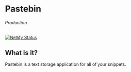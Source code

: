 # Pastebin
###### Production
[![Netlify Status](https://api.netlify.com/api/v1/badges/3b5682c7-5391-47ed-8b54-2b4bbcaa9abc/deploy-status)](https://app.netlify.com/sites/pastebin-phamdann/deploys)

## What is it?
Pastebin is a text storage application for all of your snippets.
